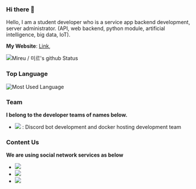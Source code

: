 ### Hi there 👋
Hello, I am a student developer who is a service app backend development, server administrator. (API, web backend, python module, artificial intelligence, big data, IoT).

**My Website**: [Link](https://mireu-labcon.github.io/Mireu-Labcon/), 

![Mireu / 미르's github Status](https://github-readme-stats.vercel.app/api?username=mireu-labcon&count_private=true&show_icons=true&theme=tokyonight)


### Top Language
![Most Used Language](https://github-readme-stats.vercel.app/api/top-langs/?username=mireu-labcon&theme=tokyonight&layout=compact)<br/>
</ul>

### Team
**I belong to the developer teams of names below.**
<ul>
  <li><a href="https://github.com/dply-app"><img src="https://img.shields.io/badge/Team Sirius-808080?style=flat-square"></a> : Discord bot development and docker hosting development team</li>
</ul>

### Content Us
**We are using social network services as below**<br/>
<ul>
    <li>
        <a href="mailto:alfmalfm1214@gmail.com">
        <img src="https://img.shields.io/badge/Gmail-alfmamlf1214@gmail.com-0080aa?style=for-the-badge&logo=gmail">
        </a>
    </li>
    <li>
        <a href="https://www.rocketpunch.com/@alfmalfm1214">
        <img src="https://img.shields.io/badge/Rocketpunch-rocketpunch.com/@alfmalfm1214-0080aa?style=for-the-badge&logo=rocketpunch">
        </a>
    </li>
    <li>
        <a href="https://www.facebook.com/mireu1214">
        <img src="https://img.shields.io/badge/Facebook-facebook.com/mireu1214-0080aa?style=for-the-badge&logo=facebook">
        </a>
    </li>
</ul>